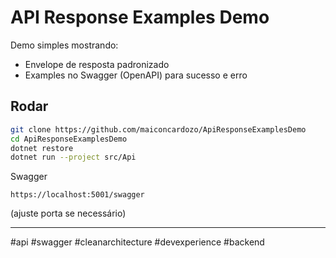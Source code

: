 # API Response Examples Demo

Demo simples mostrando:
- Envelope de resposta padronizado
- Examples no Swagger (OpenAPI) para sucesso e erro
  
## Rodar

```bash
git clone https://github.com/maiconcardozo/ApiResponseExamplesDemo
cd ApiResponseExamplesDemo
dotnet restore
dotnet run --project src/Api
```

Swagger
```
https://localhost:5001/swagger
```
(ajuste porta se necessário)

---
#api #swagger #cleanarchitecture #devexperience #backend
